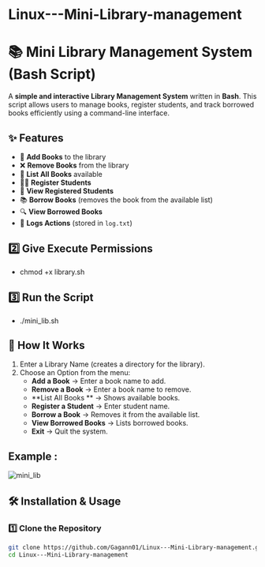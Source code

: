 # Linux---Mini-Library-management

# 📚 Mini Library Management System (Bash Script)

A **simple and interactive Library Management System** written in **Bash**. This script allows users to manage books, register students, and track borrowed books efficiently using a command-line interface.

## ✨ Features
- 📖 **Add Books** to the library  
- ❌ **Remove Books** from the library  
- 📜 **List All Books** available  
- 🧑‍🎓 **Register Students**  
- 📃 **View Registered Students**  
- 📚 **Borrow Books** (removes the book from the available list)  
- 🔍 **View Borrowed Books**  
- 📂 **Logs Actions** (stored in `log.txt`)  

## 2️⃣ Give Execute Permissions
- chmod +x library.sh

## 3️⃣ Run the Script
- ./mini_lib.sh

## 📌 How It Works
1. Enter a Library Name (creates a directory for the library).
2. Choose an Option from the menu:
   - **Add a Book** → Enter a book name to add.
   - **Remove a Book** → Enter a book name to remove.
   - **List All Books ** → Shows available books.
   - **Register a Student** → Enter student name.
   - **Borrow a Book** → Removes it from the available list.
   - **View Borrowed Books** → Lists borrowed books.
   - **Exit** → Quit the system.


## Example : 
![mini_lib](https://github.com/user-attachments/assets/5e0c7fa0-2cda-4745-9599-f351abb4a370)


## 🛠️ Installation & Usage
### 1️⃣ Clone the Repository
```sh
git clone https://github.com/Gagann01/Linux---Mini-Library-management.git
cd Linux---Mini-Library-management














